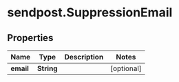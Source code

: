 # sendpost.SuppressionEmail

## Properties

Name | Type | Description | Notes
------------ | ------------- | ------------- | -------------
**email** | **String** |  | [optional] 


